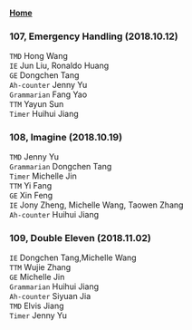 #### [Home](https://eshtmc.github.io/)    
### 107, Emergency Handling (2018.10.12)   
`TMD` Hong Wang   
`IE` Jun Liu, Ronaldo Huang   
`GE` Dongchen Tang   
`Ah-counter` Jenny Yu   
`Grammarian` Fang Yao   
`TTM` Yayun Sun   
`Timer` Huihui Jiang   

### 108, Imagine (2018.10.19)   
`TMD` Jenny Yu   
`Grammarian` Dongchen Tang   
`Timer` Michelle Jin   
`TTM` Yi Fang   
`GE` Xin Feng   
`IE` Jony Zheng, Michelle Wang, Taowen Zhang   
`Ah-counter` Huihui Jiang   

### 109, Double Eleven (2018.11.02)   
`IE` Dongchen Tang,Michelle Wang   
`TTM` Wujie Zhang   
`GE` Michelle Jin   
`Grammarian` Huihui Jiang   
`Ah-counter` Siyuan Jia   
`TMD` Elvis Jiang   
`Timer` Jenny Yu   
